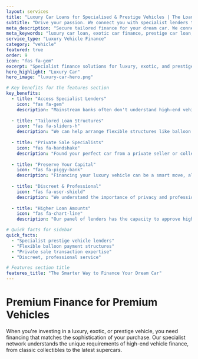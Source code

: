 ```yaml
---
layout: services
title: "Luxury Car Loans for Specialised & Prestige Vehicles | The Loan Phone"
subtitle: "Drive your passion. We connect you with specialist lenders to secure tailored finance for your dream luxury, exotic, or prestige vehicle."
meta_description: "Secure tailored finance for your dream car. We connect you with specialist lenders for luxury, exotic, and prestige vehicles. Drive your passion."
meta_keywords: "luxury car loan, exotic car finance, prestige car loan, sports car finance, supercar loan"
service_type: "Luxury Vehicle Finance"
category: "vehicle"
featured: true
order: 9
icon: "fas fa-gem"
excerpt: "Specialist finance solutions for luxury, exotic, and prestige vehicles with tailored loan structures and discreet professional service."
hero_highlight: "Luxury Car"
hero_image: "luxury-car-hero.png"

# Key benefits for the features section
key_benefits:
  - title: "Access Specialist Lenders"
    icon: "fas fa-gem"
    description: "Mainstream banks often don't understand high-end vehicles. We connect you with lenders who specialise in financing exotic, classic, and prestige cars."
    
  - title: "Tailored Loan Structures"
    icon: "fas fa-sliders-h"
    description: "We can help arrange flexible structures like balloon or residual payments to lower your regular repayments and match your ownership cycle."
    
  - title: "Private Sale Specialists"
    icon: "fas fa-handshake"
    description: "Found your perfect car from a private seller or collector? Our network includes brokers experienced in facilitating private sale transactions smoothly."
    
  - title: "Preserve Your Capital"
    icon: "fas fa-piggy-bank"
    description: "Financing your luxury vehicle can be a smart move, allowing you to keep your cash and investments working for you elsewhere."
    
  - title: "Discreet & Professional"
    icon: "fas fa-user-shield"
    description: "We understand the importance of privacy and professionalism. We connect you with brokers who provide a discreet, concierge-style service."
    
  - title: "Higher Loan Amounts"
    icon: "fas fa-chart-line"
    description: "Our panel of lenders has the capacity to approve higher loan amounts required for the purchase of prestige and high-performance vehicles."

# Quick facts for sidebar
quick_facts:
  - "Specialist prestige vehicle lenders"
  - "Flexible balloon payment structures"
  - "Private sale transaction expertise"
  - "Discreet, professional service"

# Features section title
features_title: "The Smarter Way to Finance Your Dream Car"
---
```


# Premium Finance for Premium Vehicles

When you're investing in a luxury, exotic, or prestige vehicle, you need financing that matches the sophistication of your purchase. Our specialist network understands the unique requirements of high-end vehicle finance, from classic collectibles to the latest supercars.
